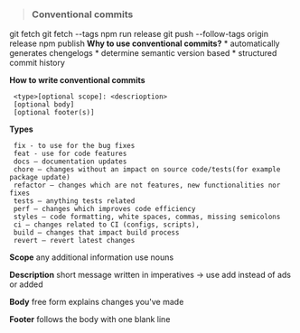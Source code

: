 > ### Conventional commits
git fetch
git fetch --tags
npm run release
git push --follow-tags origin release
npm publish
 **Why to use conventional commits?**
    * automatically generates chengelogs
    * determine semantic version based
    * structured commit history

 **How to write conventional commits**
   ```
    <type>[optional scope]: <descrioption>
    [optional body]
    [optional footer(s)]
   ```
    
 **Types**
   ```
    fix - to use for the bug fixes
    feat - use for code features
    docs – documentation updates
    chore – changes without an impact on source code/tests(for example package update)
    refactor – changes which are not features, new functionalities nor fixes    
    tests – anything tests related
    perf – changes which improves code efficiency
    styles – code formatting, white spaces, commas, missing semicolons
    ci – changes related to CI (configs, scripts),
    build – changes that impact build process
    revert – revert latest changes
   ```

 **Scope**
    any additional information
    use nouns

 **Description**
    short message
    written in imperatives -> use add instead of ads or added

 **Body**
     free form
     explains changes you've made

  **Footer**
     follows the body with one blank line


   
